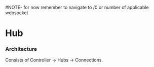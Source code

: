#NOTE- for now remember to navigate to /0 or number of applicable websocket  

<h1>Hub</h1>

<h3>Architecture</h3>
<p> Consists of Controller -> Hubs -> Connections.  </p>
